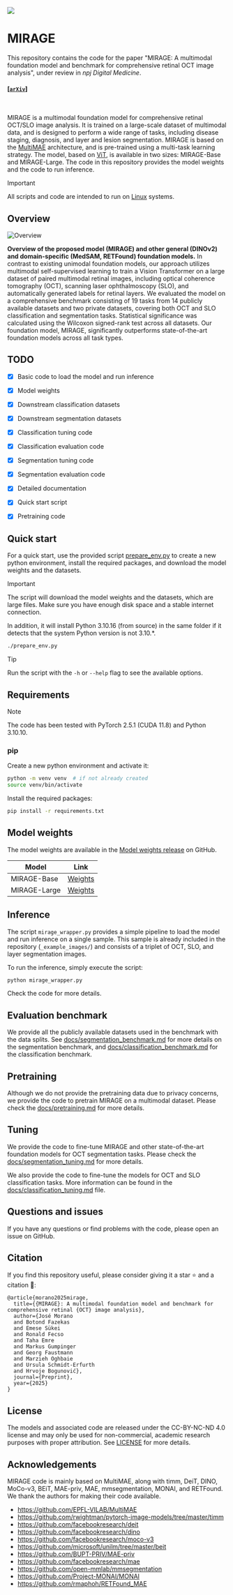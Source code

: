 <a href=https://arxiv.org/abs/2506.08900><img src="https://img.shields.io/badge/arxiv-2506.08900-red?logo=arxiv&logoColor=white"/></a>

# MIRAGE

This repository contains the code for the paper "MIRAGE: A multimodal foundation model and benchmark for comprehensive retinal OCT image analysis", under review in _npj Digital Medicine_.

#### [[`arXiv`](https://arxiv.org/abs/2506.08900)]
<br>


MIRAGE is a multimodal foundation model for comprehensive retinal OCT/SLO image analysis. It is trained on a large-scale dataset of multimodal data, and is designed to perform a wide range of tasks, including disease staging, diagnosis, and layer and lesion segmentation. MIRAGE is based on the [MultiMAE](https://github.com/EPFL-VILAB/MultiMAE) architecture, and is pre-trained using a multi-task learning strategy. The model, based on [ViT](https://github.com/google-research/vision_transformer), is available in two sizes: MIRAGE-Base and MIRAGE-Large. The code in this repository provides the model weights and the code to run inference.



> [!IMPORTANT]
> All scripts and code are intended to run on [Linux](https://github.com/torvalds/linux) systems.


## Overview

![Overview](https://github.com/user-attachments/assets/17548d43-46c0-476c-b006-dbe6b286e82c)


**Overview of the proposed model (MIRAGE) and other general (DINOv2) and domain-specific (MedSAM, RETFound) foundation models.**
In contrast to existing unimodal foundation models, our approach utilizes multimodal self-supervised learning to train a Vision Transformer on a large dataset of paired multimodal retinal images, including optical coherence tomography (OCT), scanning laser ophthalmoscopy (SLO), and automatically generated labels for retinal layers.
We evaluated the model on a comprehensive benchmark consisting of 19 tasks from 14 publicly available datasets and two private datasets, covering both OCT and SLO classification and segmentation tasks. Statistical significance was calculated using the Wilcoxon signed-rank test across all datasets.
Our foundation model, MIRAGE, significantly outperforms state-of-the-art foundation models across all task types.


## TODO

- [x] Basic code to load the model and run inference
- [x] Model weights
- [x] Downstream classification datasets
- [x] Downstream segmentation datasets
- [x] Classification tuning code
- [x] Classification evaluation code
- [x] Segmentation tuning code
- [x] Segmentation evaluation code
- [x] Detailed documentation
- [x] Quick start script
- [x] Pretraining code



## Quick start

For a quick start, use the provided script [prepare_env.py](prepare_env.py) to create a new python environment, install the required packages, and download the model weights and the datasets.

> [!IMPORTANT]
> The script will download the model weights and the datasets, which are large files. Make sure you have enough disk space and a stable internet connection.
>
> In addition, it will install Python 3.10.16 (from source) in the same folder if it detects that the system Python version is not 3.10.*.


```bash
./prepare_env.py
```

> [!TIP]
> Run the script with the `-h` or `--help` flag to see the available options.


## Requirements

> [!NOTE]
> The code has been tested with PyTorch 2.5.1 (CUDA 11.8) and Python 3.10.10.


### pip

Create a new python environment and activate it:
```bash
python -m venv venv  # if not already created
source venv/bin/activate
```

Install the required packages:
```bash
pip install -r requirements.txt
```


## Model weights

The model weights are available in the [Model weights release](https://github.com/j-morano/MIRAGE/releases/tag/weights) on GitHub.

| Model | Link |
| --- | --- |
| MIRAGE-Base | [Weights](https://github.com/j-morano/MIRAGE/releases/download/weights/MIRAGE-Base.pth) |
| MIRAGE-Large | [Weights](https://github.com/j-morano/MIRAGE/releases/download/weights/MIRAGE-Large.pth) |


## Inference

The script `mirage_wrapper.py` provides a simple pipeline to load the model and run inference on a single sample.
This sample is already included in the repository (`_example_images/`) and consists of a triplet of OCT, SLO, and layer segmentation images.

To run the inference, simply execute the script:
```bash
python mirage_wrapper.py
```

Check the code for more details.



## Evaluation benchmark

We provide all the publicly available datasets used in the benchmark with the data splits.
See [docs/segmentation_benchmark.md](docs/segmentation_benchmark.md) for more details on the segmentation benchmark, and [docs/classification_benchmark.md](docs/classification_benchmark.md) for the classification benchmark.


## Pretraining

Although we do not provide the pretraining data due to privacy concerns, we provide the code to pretrain MIRAGE on a multimodal dataset.
Please check the [docs/pretraining.md](docs/pretraining.md) for more details.


## Tuning

We provide the code to fine-tune MIRAGE and other state-of-the-art foundation models for OCT segmentation tasks.
Please check the [docs/segmentation_tuning.md](docs/segmentation_tuning.md) for more details.

We also provide the code to fine-tune the models for OCT and SLO classification tasks.
More information can be found in the [docs/classification_tuning.md](docs/classification_tuning.md) file.


## Questions and issues

If you have any questions or find problems with the code, please open an issue on GitHub.


## Citation

If you find this repository useful, please consider giving it a star ⭐ and a citation 📝:

```
@article{morano2025mirage,
  title={{MIRAGE}: A multimodal foundation model and benchmark for comprehensive retinal {OCT} image analysis},
  author={José Morano
  and Botond Fazekas
  and Emese Sükei
  and Ronald Fecso
  and Taha Emre
  and Markus Gumpinger
  and Georg Faustmann
  and Marzieh Oghbaie
  and Ursula Schmidt-Erfurth
  and Hrvoje Bogunović},
  journal={Preprint},
  year={2025}
}
```

## License

The models and associated code are released under the CC-BY-NC-ND 4.0 license and may only be used for non-commercial, academic research purposes with proper attribution. See [LICENSE](LICENSE) for more details.



## Acknowledgements

MIRAGE code is mainly based on MultiMAE, along with timm, DeiT, DINO, MoCo-v3, BEiT, MAE-priv, MAE, mmsegmentation, MONAI, and RETFound.
We thank the authors for making their code available.

* <https://github.com/EPFL-VILAB/MultiMAE>
* <https://github.com/rwightman/pytorch-image-models/tree/master/timm>
* <https://github.com/facebookresearch/deit>
* <https://github.com/facebookresearch/dino>
* <https://github.com/facebookresearch/moco-v3>
* <https://github.com/microsoft/unilm/tree/master/beit>
* <https://github.com/BUPT-PRIV/MAE-priv>
* <https://github.com/facebookresearch/mae>
* <https://github.com/open-mmlab/mmsegmentation>
* <https://github.com/Project-MONAI/MONAI>
* <https://github.com/rmaphoh/RETFound_MAE>
